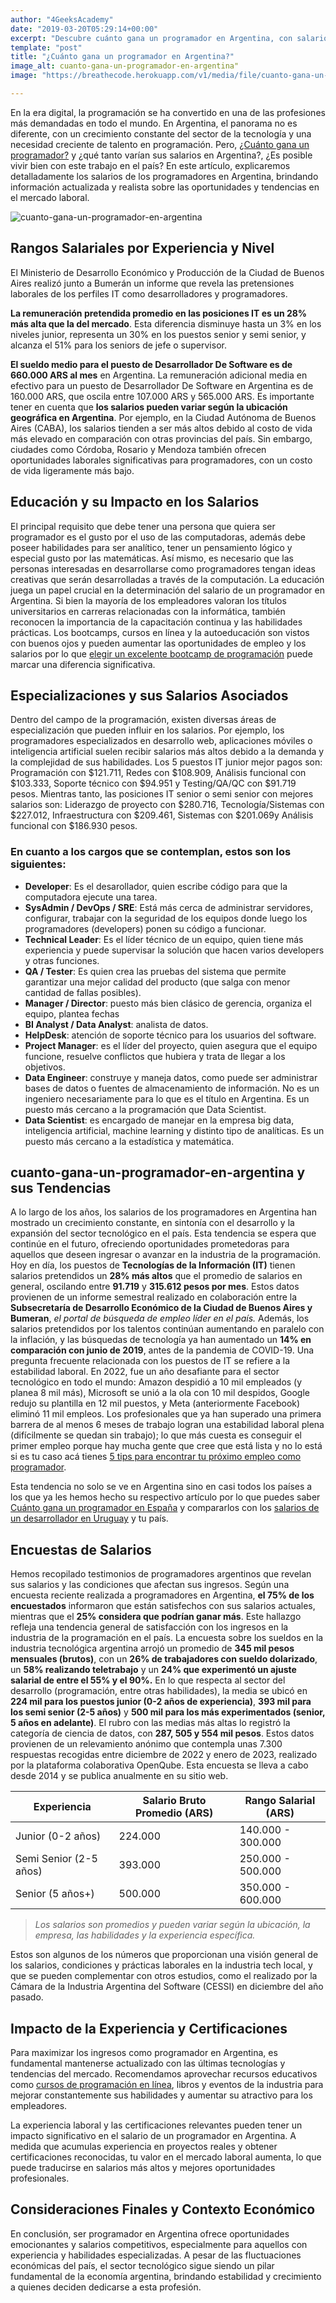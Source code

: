 ```yaml
---
author: "4GeeksAcademy"
date: "2019-03-20T05:29:14+00:00"
excerpt: "Descubre cuánto gana un programador en Argentina, con salarios promedio de 660.000 ARS y un crecimiento constante en el sector tecnológico. Conoce las tendencias y oportunidades en el mercado laboral de programación."
template: "post" 
title: "¿Cuánto gana un programador en Argentina?"
image_alt: cuanto-gana-un-programador-en-argentina"
image: "https://breathecode.herokuapp.com/v1/media/file/cuanto-gana-un-programador-jpg"

---
```


En la era digital, la programación se ha convertido en una de las profesiones más demandadas en todo el mundo. En Argentina, el panorama no es diferente, con un crecimiento constante del sector de la tecnología y una necesidad creciente de talento en programación. Pero, [¿Cuánto gana un programador?](https://4geeksacademy.com/es/cuanto-gana-un-programador/cuanto-gana-un-programador) y ¿qué tanto varían sus salarios en Argentina?, ¿Es posible vivir bien con este trabajo en el país? En este artículo, explicaremos detalladamente los salarios de los programadores en Argentina, brindando información actualizada y realista sobre las oportunidades y tendencias en el mercado laboral.

![cuanto-gana-un-programador-en-argentina](https://breathecode.herokuapp.com/v1/media/file/argentina-background-post-jpg?width=400 "cuanto-gana-un-programador-en-argentina")

## Rangos Salariales por Experiencia y Nivel
El Ministerio de Desarrollo Económico y Producción de la Ciudad de Buenos Aires realizó junto a Bumerán un informe que revela las pretensiones laborales de los perfiles IT como desarrolladores y programadores.

**La remuneración pretendida promedio en las posiciones IT es un 28% más alta que la del mercado**. 
Esta diferencia disminuye hasta un 3% en los niveles junior, representa un 30% en los puestos senior y semi senior, y alcanza el 51% para los seniors de jefe o supervisor.

**El sueldo medio para el puesto de Desarrollador De Software es de 660.000 ARS al mes** en Argentina. La remuneración adicional media en efectivo para un puesto de Desarrollador De Software en Argentina es de 160.000 ARS, que oscila entre 107.000 ARS y 565.000 ARS.
Es importante tener en cuenta que **los salarios pueden variar según la ubicación geográfica en Argentina**. Por ejemplo, en la Ciudad Autónoma de Buenos Aires (CABA), los salarios tienden a ser más altos debido al costo de vida más elevado en comparación con otras provincias del país. Sin embargo, ciudades como Córdoba, Rosario y Mendoza también ofrecen oportunidades laborales significativas para programadores, con un costo de vida ligeramente más bajo.
 
## Educación y su Impacto en los Salarios
El principal requisito que debe tener una persona que quiera ser programador es el gusto por el uso de las computadoras, además debe poseer habilidades para ser analítico, tener un pensamiento lógico y especial gusto por las matemáticas. Así mismo, es necesario que las personas interesadas en desarrollarse como programadores tengan ideas creativas que serán desarrolladas a través de la computación.
La educación juega un papel crucial en la determinación del salario de un programador en Argentina. Si bien la mayoría de los empleadores valoran los títulos universitarios en carreras relacionadas con la informática, también reconocen la importancia de la capacitación continua y las habilidades prácticas. Los bootcamps, cursos en línea y la autoeducación son vistos con buenos ojos y pueden aumentar las oportunidades de empleo y los salarios por lo que [elegir un excelente bootcamp de programación](https://4geeksacademy.com/es/bootcamp-de-programacion/bootcamp-de-programacion) puede marcar una diferencia significativa.
 
 
## Especializaciones y sus Salarios Asociados
Dentro del campo de la programación, existen diversas áreas de especialización que pueden influir en los salarios. Por ejemplo, los programadores especializados en desarrollo web, aplicaciones móviles o inteligencia artificial suelen recibir salarios más altos debido a la demanda y la complejidad de sus habilidades.
Los 5 puestos IT junior mejor pagos son: Programación con $121.711, Redes con $108.909, Análisis funcional con $103.333, Soporte técnico con $94.951 y Testing/QA/QC con $91.719 pesos.
Mientras tanto, las posiciones IT senior o semi senior con mejores salarios son: Liderazgo de proyecto con $280.716, Tecnología/Sistemas con $227.012, Infraestructura con $209.461, Sistemas con $201.069y Análisis funcional con $186.930 pesos.
 
### En cuanto a los cargos que se contemplan, estos son los siguientes:

- **Developer**: Es el desarollador, quien escribe código para que la computadora ejecute una tarea.
- **SysAdmin / DevOps / SRE**: Está más cerca de administrar servidores, configurar, trabajar con la seguridad de los equipos donde luego los programadores (developers) ponen su código a funcionar.
- **Technical Leader**: Es el líder técnico de un equipo, quien tiene más experiencia y puede supervisar la solución que hacen varios developers y otras funciones.
- **QA / Tester**: Es quien crea las pruebas del sistema que permite garantizar una mejor calidad del producto (que salga con menor cantidad de fallas posibles).
- **Manager / Director**: puesto más bien clásico de gerencia, organiza el equipo, plantea fechas 
- **BI Analyst / Data Analyst**: analista de datos.
- **HelpDesk**: atención de soporte técnico para los usuarios del software.
- **Project Manager**: es el líder del proyecto, quien asegura que el equipo funcione, resuelve conflictos que hubiera y trata de llegar a los objetivos.
- **Data Engineer**: construye y maneja datos, como puede ser administrar bases de datos o fuentes de almacenamiento de información. No es un ingeniero necesariamente para lo que es el título en Argentina. Es un puesto más cercano a la programación que Data Scientist.
- **Data Scientist**: es encargado de manejar en la empresa big data, inteligencia artificial, machine learning y distinto tipo de analíticas. Es un puesto más cercano a la estadística y matemática.
 
## cuanto-gana-un-programador-en-argentina y sus Tendencias

A lo largo de los años, los salarios de los programadores en Argentina han mostrado un crecimiento constante, en sintonía con el desarrollo y la expansión del sector tecnológico en el país. Esta tendencia se espera que continúe en el futuro, ofreciendo oportunidades prometedoras para aquellos que deseen ingresar o avanzar en la industria de la programación.
Hoy en día, los puestos de **Tecnologías de la Información (IT)** tienen salarios pretendidos un **28% más altos** que el promedio de salarios en general, oscilando entre **91.719** y **315.612 pesos por mes**. Estos datos provienen de un informe semestral realizado en colaboración entre la **Subsecretaría de Desarrollo Económico de la Ciudad de Buenos Aires y Bumeran**, *el portal de búsqueda de empleo líder en el país.*
Además, los salarios pretendidos por los talentos continúan aumentando en paralelo con la inflación, y las búsquedas de tecnología ya han aumentado un **14% en comparación con junio de 2019**, antes de la pandemia de COVID-19.
Una pregunta frecuente relacionada con los puestos de IT se refiere a la estabilidad laboral. En 2022, fue un año desafiante para el sector tecnológico en todo el mundo: Amazon despidió a 10 mil empleados (y planea 8 mil más), Microsoft se unió a la ola con 10 mil despidos, Google redujo su plantilla en 12 mil puestos, y Meta (anteriormente Facebook) eliminó 11 mil empleos.
Los profesionales que ya han superado una primera barrera de al menos 6 meses de trabajo logran una estabilidad laboral plena (difícilmente se quedan sin trabajo); lo que más cuesta es conseguir el primer empleo porque hay mucha gente que cree que está lista y no lo está si es tu caso acá tienes [5 tips para encontrar tu próximo empleo como programador](https://4geeksacademy.com/es/cuanto-gana-un-programador/tips-para-encontrar-trabajo).
 
 
 Esta tendencia no solo se ve en Argentina sino en casi todos los países a los que ya les hemos hecho su respectivo artículo por lo que puedes saber [Cuánto gana un programador en España](https://4geeksacademy.com/es/cuanto-gana-un-programador/cuanto-gana-un-programador-en-espana) y compararlos con los  [salarios de un desarrollador en Uruguay](https://4geeksacademy.com/es/cuanto-gana-un-programador/cuanto-gana-un-programador-en-uruguay) y tu país.
 
## Encuestas de Salarios
Hemos recopilado testimonios de programadores argentinos que revelan sus salarios y las condiciones que afectan sus ingresos. Según una encuesta reciente realizada a programadores en Argentina, **el 75% de los encuestados** informaron que están satisfechos con sus salarios actuales, mientras que el **25% considera que podrían ganar más**. Este hallazgo refleja una tendencia general de satisfacción con los ingresos en la industria de la programación en el país.
La encuesta sobre los sueldos en la industria tecnológica argentina arrojó un promedio de **345 mil pesos mensuales (brutos)**, con un **26% de trabajadores con sueldo dolarizado**, un **58% realizando teletrabajo** y un **24% que experimentó un ajuste salarial de entre el 55% y el 90%.**
En lo que respecta al sector del desarrollo (programación, entre otras habilidades), la media se ubicó en **224 mil para los puestos junior (0-2 años de experiencia)**, **393 mil para los semi senior (2-5 años)** y **500 mil para los más experimentados (senior, 5 años en adelante)**. El rubro con las medias más altas lo registró la categoría de ciencia de datos, con **287, 505 y 554 mil pesos**.
Estos datos provienen de un relevamiento anónimo que contempla unas 7.300 respuestas recogidas entre diciembre de 2022 y enero de 2023, realizado por la plataforma colaborativa OpenQube. Esta encuesta se lleva a cabo desde 2014 y se publica anualmente en su sitio web.


| Experiencia | Salario Bruto Promedio (ARS) | Rango Salarial (ARS) |
|---|---|---|
| Junior (0-2 años) | 224.000 | 140.000 - 300.000 |
| Semi Senior (2-5 años) | 393.000 | 250.000 - 500.000 |
| Senior (5 años+) | 500.000 | 350.000 - 600.000 |

>  *Los salarios son promedios y pueden variar según la ubicación, la empresa, las habilidades y la experiencia específica.*

Estos son algunos de los números que proporcionan una visión general de los salarios, condiciones y prácticas laborales en la industria tech local, y que se pueden complementar con otros estudios, como el realizado por la Cámara de la Industria Argentina del Software (CESSI) en diciembre del año pasado.
 
## Impacto de la Experiencia y Certificaciones
Para maximizar los ingresos como programador en Argentina, es fundamental mantenerse actualizado con las últimas tecnologías y tendencias del mercado. Recomendamos aprovechar recursos educativos como [cursos de programación en línea](https://4geeksacademy.com/es/coding-campus/bootcamp-programacion-argentina-buenos-aires), libros y eventos de la industria para mejorar constantemente sus habilidades y aumentar su atractivo para los empleadores.

La experiencia laboral y las certificaciones relevantes pueden tener un impacto significativo en el salario de un programador en Argentina. A medida que acumulas experiencia en proyectos reales y obtener certificaciones reconocidas, tu valor en el mercado laboral aumenta, lo que puede traducirse en salarios más altos y mejores oportunidades profesionales.
 
## Consideraciones Finales y Contexto Económico

En conclusión, ser programador en Argentina ofrece oportunidades emocionantes y salarios competitivos, especialmente para aquellos con experiencia y habilidades especializadas. A pesar de las fluctuaciones económicas del país, el sector tecnológico sigue siendo un pilar fundamental de la economía argentina, brindando estabilidad y crecimiento a quienes deciden dedicarse a esta profesión.

<call-to-action button_text="¡Contáctanos!" button_link="https://4geeksacademy.com/es/coding-campus/bootcamp-programacion-argentina-buenos-aires" background="rgba(0, 151, 205, 0.15)" title="Si estás interesado en comenzar una carrera en programación o mejorar tus habilidades existentes" text="Te invito a explorar nuestras opciones de capacitación y desarrollo profesional en 4Geeks. ¡Contáctanos hoy mismo para obtener más información y dar el primer paso hacia una carrera emocionante en tecnología y programación!"></call-to-action>

